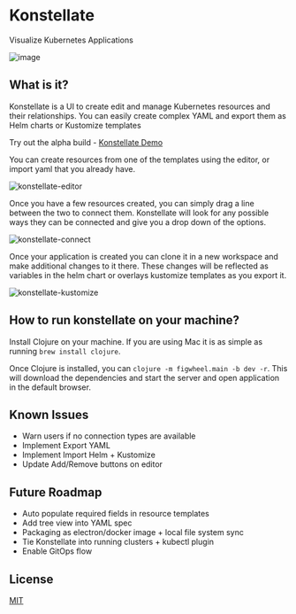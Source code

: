 # Konstellate

Visualize Kubernetes Applications

![image](https://user-images.githubusercontent.com/3777243/57480607-37d22a00-726e-11e9-975f-131989250a22.png)

## What is it?

Konstellate is a UI to create edit and manage Kubernetes resources and their relationships. You can easily create complex YAML and export them as Helm charts or Kustomize templates

Try out the alpha build - [Konstellate Demo](https://containership.github.io/konstellate)

You can create resources from one of the templates using the editor, or import yaml that you already have.

![konstellate-editor](https://user-images.githubusercontent.com/3777243/57794354-6ee28880-7711-11e9-8f0c-940ec8004788.gif)

Once you have a few resources created, you can simply drag a line between the two to connect them. Konstellate will look for any possible ways they can be connected and give you a drop down of the options.

![konstellate-connect](https://user-images.githubusercontent.com/3777243/57794379-81f55880-7711-11e9-8a28-52b9af888fac.gif)

Once your application is created you can clone it in a new workspace and make additional changes to it there. These changes will be reflected as variables in the helm chart or overlays kustomize templates as you export it.

![konstellate-kustomize](https://user-images.githubusercontent.com/3777243/57794412-96d1ec00-7711-11e9-8796-7dddefa30532.gif)

## How to run konstellate on your machine?

Install Clojure on your machine. If you are using Mac it is as simple as running `brew install clojure`.

Once Clojure is installed, you can `clojure -m figwheel.main -b dev -r`. This will download the dependencies and start the server and open application in the default browser.


## Known Issues

* Warn users if no connection types are available
* Implement Export YAML
* Implement Import Helm + Kustomize
* Update Add/Remove buttons on editor

## Future Roadmap

* Auto populate required fields in resource templates
* Add tree view into YAML spec
* Packaging as electron/docker image + local file system sync
* Tie Konstellate into running clusters + kubectl plugin
* Enable GitOps flow

## License
[MIT](https://choosealicense.com/licenses/mit/)
